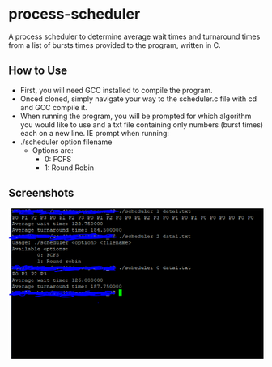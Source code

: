 # process-scheduler
A process scheduler to determine average wait times and turnaround times from a list of bursts times provided to the program, written in C.

## How to Use
- First, you will need GCC installed to compile the program.
- Onced cloned, simply navigate your way to the scheduler.c file with cd and GCC compile it.
- When running the program, you will be prompted for which algorithm you would like to use and a txt file containing only numbers (burst times) each on a new line. IE prompt when running:
- ./scheduler option filename
    - Options are:
        -	0: FCFS
        -	1: Round Robin

## Screenshots
![Screenshot](https://github.com/brandonwsa/process-scheduler/blob/main/Scheduler/screenshots/SS.PNG)